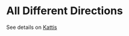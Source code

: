# All Different Directions 

See details on [Kattis](https://open.kattis.com/problems/alldifferentdirections)
